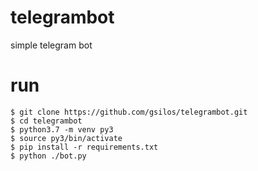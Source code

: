 # telegrambot

simple telegram bot

# run

```
$ git clone https://github.com/gsilos/telegrambot.git
$ cd telegrambot
$ python3.7 -m venv py3
$ source py3/bin/activate
$ pip install -r requirements.txt
$ python ./bot.py
```
